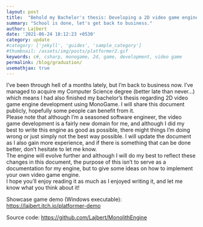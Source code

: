 ```yaml
---
layout: post
title:  "Behold my Bachelor's thesis: Developing a 2D video game engine using MonoGame"
summary: "School is done, let's get back to business."
author: Lajbert
date: '2021-06-24 18:12:23 +0530'
category: update
#category: ['jekyll', 'guides', 'sample_category']
#thumbnail: /assets/img/posts/platformer2.gif
keywords: c#, csharp, monogame, 2d, game, development, video game
permalink: /blog/graduation/
usemathjax: true
---
```


I’ve been through hell of a months lately, but I’m back to business now. I’ve managed to acquire my Computer Science degree (better late than never…) which means I had also finished my bachelor’s thesis regarding 2D video game engine development using MonoGame. I will share this document publicly, hopefully some people can benefit from it.  
Please note that although I’m a seasoned software engineer, the video game development is a fairly new domain for me, and although I did my best to write this engine as good as possible, there might things I’m doing wrong or just simply not the best way possible. I will update the document as I also gain more experience, and if there is something that can be done better, don’t hesitate to let me know.  
The engine will evolve further and although I will do my best to reflect these changes in this document, the purpose of this isn’t to serve as a documentation for my engine, but to give some ideas on how to implement your own video game engine.  
I hope you’ll enjoy reading it as much as I enjoyed writing it, and let me know what you think about it!

Showcase game demo (Windows executable):
<a href="https://lajbert.itch.io/platformer-demo">https://lajbert.itch.io/platformer-demo</a>

Source code:
<a href="https://github.com/Lajbert/MonolithEngine">https://github.com/Lajbert/MonolithEngine</a>

<object data="https://lajbert.github.io/assets/data/posts/thesis_short.pdf" width="1000" height="1000" type='application/pdf'>

